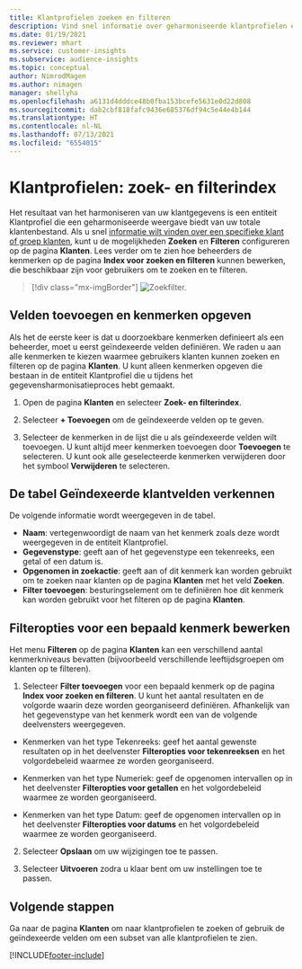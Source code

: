 ```yaml
---
title: Klantprofielen zoeken en filteren
description: Vind snel informatie over geharmoniseerde klantprofielen en filter op opgegeven kenmerken.
ms.date: 01/19/2021
ms.reviewer: mhart
ms.service: customer-insights
ms.subservice: audience-insights
ms.topic: conceptual
author: NimrodMagen
ms.author: nimagen
manager: shellyha
ms.openlocfilehash: a6131d4dddce48b0fba153bcefe5631e0d22d808
ms.sourcegitcommit: dab2cbf818fafc9436e685376df94c5e44e4b144
ms.translationtype: HT
ms.contentlocale: nl-NL
ms.lasthandoff: 07/13/2021
ms.locfileid: "6554015"
---
```

# <a name="customer-profiles-search--filter-index"></a>Klantprofielen: zoek- en filterindex

Het resultaat van het harmoniseren van uw klantgegevens is een entiteit Klantprofiel die een geharmoniseerde weergave biedt van uw totale klantenbestand. Als u snel [informatie wilt vinden over een specifieke klant of groep klanten](customer-profiles.md), kunt u de mogelijkheden **Zoeken** en **Filteren** configureren op de pagina **Klanten**. Lees verder om te zien hoe beheerders de kenmerken op de pagina **Index voor zoeken en filteren** kunnen bewerken, die beschikbaar zijn voor gebruikers om te zoeken en te filteren.

> [!div class="mx-imgBorder"]
> ![Zoekfilter.](media/search-filter.png "Zoekfilter")

## <a name="add-fields-and-specify-attributes"></a>Velden toevoegen en kenmerken opgeven

Als het de eerste keer is dat u doorzoekbare kenmerken definieert als een beheerder, moet u eerst geïndexeerde velden definiëren. We raden u aan alle kenmerken te kiezen waarmee gebruikers klanten kunnen zoeken en filteren op de pagina **Klanten**. U kunt alleen kenmerken opgeven die bestaan in de entiteit Klantprofiel die u tijdens het gegevensharmonisatieproces hebt gemaakt.

1. Open de pagina **Klanten** en selecteer **Zoek- en filterindex**.

2. Selecteer **+ Toevoegen** om de geïndexeerde velden op te geven.

3. Selecteer de kenmerken in de lijst die u als geïndexeerde velden wilt toevoegen. U kunt altijd meer kenmerken toevoegen door **Toevoegen** te selecteren. U kunt ook alle geselecteerde kenmerken verwijderen door het symbool **Verwijderen** te selecteren.

## <a name="explore-the-indexed-customer-fields-table"></a>De tabel Geïndexeerde klantvelden verkennen

De volgende informatie wordt weergegeven in de tabel.

- **Naam**: vertegenwoordigt de naam van het kenmerk zoals deze wordt weergegeven in de entiteit Klantprofiel.
- **Gegevenstype**: geeft aan of het gegevenstype een tekenreeks, een getal of een datum is.
- **Opgenomen in zoekactie**: geeft aan of dit kenmerk kan worden gebruikt om te zoeken naar klanten op de pagina **Klanten** met het veld **Zoeken**.
- **Filter toevoegen**: besturingselement om te definiëren hoe dit kenmerk kan worden gebruikt voor het filteren op de pagina **Klanten**.

## <a name="editing-filtering-options-for-a-given-attribute"></a>Filteropties voor een bepaald kenmerk bewerken

Het menu **Filteren** op de pagina **Klanten** kan een verschillend aantal kenmerkniveaus bevatten (bijvoorbeeld verschillende leeftijdsgroepen om klanten op te filteren).

1. Selecteer **Filter toevoegen** voor een bepaald kenmerk op de pagina **Index voor zoeken en filteren**. U kunt het aantal resultaten en de volgorde waarin deze worden georganiseerd definiëren. Afhankelijk van het gegevenstype van het kenmerk wordt een van de volgende deelvensters weergegeven.

- Kenmerken van het type Tekenreeks: geef het aantal gewenste resultaten op in het deelvenster **Filteropties voor tekenreeksen** en het volgordebeleid waarmee ze worden georganiseerd.

- Kenmerken van het type Numeriek: geef de opgenomen intervallen op in het deelvenster **Filteropties voor getallen** en het volgordebeleid waarmee ze worden georganiseerd.

- Kenmerken van het type Datum: geef de opgenomen intervallen op in het deelvenster **Filteropties voor datums** en het volgordebeleid waarmee ze worden georganiseerd.

2. Selecteer **Opslaan** om uw wijzigingen toe te passen.

3. Selecteer **Uitvoeren** zodra u klaar bent om uw instellingen toe te passen.

## <a name="next-steps"></a>Volgende stappen

Ga naar de pagina **Klanten** om naar klantprofielen te zoeken of gebruik de geïndexeerde velden om een subset van alle klantprofielen te zien.


[!INCLUDE[footer-include](../includes/footer-banner.md)]